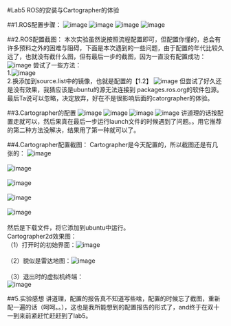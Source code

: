 #Lab5 ROS的安装与Cartographer的体验

##1.ROS配置步骤：
![image](https://cloud.githubusercontent.com/assets/22671956/20245684/60a3b53c-a9e1-11e6-8ab3-e8b0d6e26fd1.png)
![image](https://cloud.githubusercontent.com/assets/22671956/20245687/73f4abbe-a9e1-11e6-85c6-8d45d2eba626.png)
![image](https://cloud.githubusercontent.com/assets/22671956/20245745/7bae915c-a9e2-11e6-9385-d352b4f6cf73.png)
![image](https://cloud.githubusercontent.com/assets/22671956/20245747/7f83ffce-a9e2-11e6-9f9a-8f78cb2c946a.png)

##2.ROS配置截图：
本次实验虽然说按照流程配置即可，但配置你懂的，总会有许多预料之外的困难与阻碍，下面是本次遇到的一些问题，由于配置的年代比较久远了，也就没有截什么图，但有最后一步的截图，因为一直没有配置成功：
![image](https://cloud.githubusercontent.com/assets/22671956/20245785/2dff20c4-a9e3-11e6-9e2a-cd36480e3ec7.png)
尝试了一些方法：
<br>1.![image](https://cloud.githubusercontent.com/assets/22671956/20245797/709825de-a9e3-11e6-8618-4e495927990d.png)
<br>2.换添加到source.list中的镜像，也就是配置的【1.2】
![image](https://cloud.githubusercontent.com/assets/22671956/20245808/bf7facd0-a9e3-11e6-9cb4-ff4e0d729f8e.png)
但尝试了好久还是没有效果，我猜应该是ubuntu的源无法连接到 packages.ros.org的软件包源。最后Ta说可以忽略，决定放弃，好在不是很影响后面的catorgrapher的体验。

##3.Cartographer的配置
![image](https://cloud.githubusercontent.com/assets/22671956/20245885/e2089800-a9e5-11e6-8669-7c96db16ce4d.png)
![image](https://cloud.githubusercontent.com/assets/22671956/20245886/ee7ab9c4-a9e5-11e6-9979-8d6c826622f6.png)
![image](https://cloud.githubusercontent.com/assets/22671956/20245890/f4184982-a9e5-11e6-8a59-ca8da804c0ff.png)
![image](https://cloud.githubusercontent.com/assets/22671956/20245896/02edf2a4-a9e6-11e6-9ab4-cb6b999343bf.png)
讲道理的话按配置走就可以，然后果真在最后一步运行launch文件的时候遇到了问题。。用它推荐的第二种方法没解决，结果用了第一种就可以了。

##4.Cartographer配置截图：
Cartographer是今天配置的，所以截图还是有几张的：
![image](https://cloud.githubusercontent.com/assets/22671956/20245920/b8def50e-a9e6-11e6-89b3-186da24ec826.png)
<br><br>![image](https://cloud.githubusercontent.com/assets/22671956/20245922/bf425f8a-a9e6-11e6-93f0-a237d68a8c2d.png)
<br><br>![image](https://cloud.githubusercontent.com/assets/22671956/20245924/ca6288e0-a9e6-11e6-9a69-9ca4bc8a6565.png)
<br><br>![image](https://cloud.githubusercontent.com/assets/22671956/20245932/e922d532-a9e6-11e6-9a18-c23d275d6bad.png)
<br><br>![image](https://cloud.githubusercontent.com/assets/22671956/20245925/d6de0964-a9e6-11e6-851b-22c3367706f2.png)
<br><br>然后是下载文件，将它添加到ubuntu中运行。
<br>Cartographer2d效果图：
<br>（1）打开时的初始界面：![image](https://cloud.githubusercontent.com/assets/22671956/20245958/74bc037a-a9e7-11e6-9b92-3212dddc17d6.png)
<br><br>（2）貌似是雷达地图：![image](https://cloud.githubusercontent.com/assets/22671956/20245984/06ce43ea-a9e8-11e6-835c-79d44e680482.png)
<br><br>（3）退出时的虚拟机终端：<br>![image](https://cloud.githubusercontent.com/assets/22671956/20245981/f36a02c6-a9e7-11e6-8bde-c72bde758de4.png)

##5.实验感想
讲道理，配置的报告真不知道写些啥，配置的时候忘了截图，重新配一遍的话（呵呵。。），这也是我所能想到的配置报告的形式了，and终于在双十一到来前紧赶忙赶赶到了lab5。
